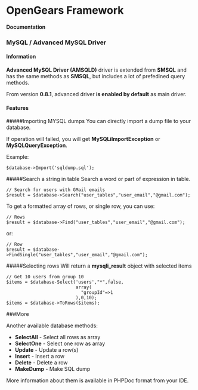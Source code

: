 # OpenGears Framework
**Documentation**

### MySQL / Advanced MySQL Driver

#### Information
**Advanced MySQL Driver (AMSQLD)** driver is extended from **SMSQL** and has the same methods as **SMSQL**, but includes a lot of prefedined query methods.

From version **0.8.1**, advanced driver **is enabled by default** as main driver.

#### Features

#####Importing MYSQL dumps
You can directly import a dump file to your database.

If operation will failed, you will get **MySQLiImportException** or **MySQLQueryException**.

Example:
```
$database->Import('sqldump.sql');
```



#####Search a string in table
Search a word or part of expression in table.

```
// Search for users with GMail emails
$result = $database->Search("user_tables","user_email","@gmail.com");
```

To get a formatted array of rows, or single row, you can use:
```
// Rows
$result = $database->Find("user_tables","user_email","@gmail.com");
```
or:
```
// Row
$result = $database->FindSingle("user_tables","user_email","@gmail.com");
```


#####Selecting rows
Will return a **mysqli_result** object with selected items
```
// Get 10 users from group 10
$items = $database-Select('users',"*",false,
                          array(
                            "groupId"=>1
                          ),0,10);
$items = $database->ToRows($items);
```


###More

Another available database methods:
* **SelectAll**  - Select all rows as array
* **SelectOne**  - Select one row as array
* **Update**     - Update a row(s)
* **Insert**     - Insert a row
* **Delete**     - Delete a row
* **MakeDump**   - Make SQL dump

More information about them is available in PHPDoc format from your IDE.





